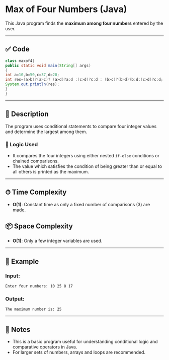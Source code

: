 # Max of Four Numbers (Java)

This Java program finds the **maximum among four numbers** entered by the user.

---

## ✅ Code

```java
class maxof4{
public static void main(String[] args)
{
int a=10,b=50,c=37,d=20;
int res=(a>b)?(a>c)? (a>d)?a:d :(c>d)?c:d : (b>c)?(b>d)?b:d:(c>d)?c:d;
System.out.println(res);
}
}
```

---

## 📘 Description

The program uses conditional statements to compare four integer values and determine the largest among them.

### 🧠 Logic Used

- It compares the four integers using either nested `if-else` conditions or chained comparisons.
- The value which satisfies the condition of being greater than or equal to all others is printed as the maximum.

---

## ⏱ Time Complexity

- **O(1)**: Constant time as only a fixed number of comparisons (3) are made.

## 📦 Space Complexity

- **O(1)**: Only a few integer variables are used.

---

## 🧪 Example

### Input:
```text
Enter four numbers: 10 25 8 17
```

### Output:
```text
The maximum number is: 25
```

---

## 📝 Notes

- This is a basic program useful for understanding conditional logic and comparative operators in Java.
- For larger sets of numbers, arrays and loops are recommended.


